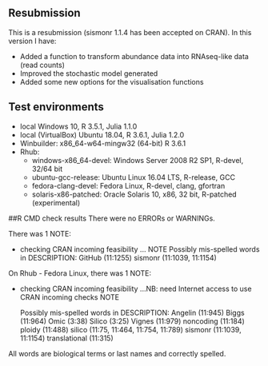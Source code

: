 ## Resubmission

This is a resubmission (sismonr 1.1.4 has been accepted on CRAN). In this version I have:

* Added a function to transform abundance data into RNAseq-like data (read counts)
* Improved the stochastic model generated
* Added some new options for the visualisation functions

## Test environments
- local Windows 10, R 3.5.1, Julia 1.1.0
- local (VirtualBox) Ubuntu 18.04, R 3.6.1, Julia 1.2.0
- Winbuilder: x86_64-w64-mingw32 (64-bit) R 3.6.1
- Rhub:
  - windows-x86_64-devel: Windows Server 2008 R2 SP1, R-devel, 32/64 bit
  - ubuntu-gcc-release: Ubuntu Linux 16.04 LTS, R-release, GCC 
  - fedora-clang-devel: Fedora Linux, R-devel, clang, gfortran
  - solaris-x86-patched: Oracle Solaris 10, x86, 32 bit, R-patched (experimental)

##R CMD check results
There were no ERRORs or WARNINGs.

There was 1 NOTE:

* checking CRAN incoming feasibility ... NOTE
  Possibly mis-spelled words in DESCRIPTION:
    GitHub (11:1255)
    sismonr (11:1039, 11:1154)

On Rhub - Fedora Linux, there was 1 NOTE:

* checking CRAN incoming feasibility ...NB: need Internet access to use CRAN incoming checks
   NOTE
   
  Possibly mis-spelled words in DESCRIPTION:
    Angelin (11:945)
    Biggs (11:964)
    Omic (3:38)
    Silico (3:25)
    Vignes (11:979)
    noncoding (11:184)
    ploidy (11:488)
    silico (11:75, 11:464, 11:754, 11:789)
    sismonr (11:1039, 11:1154)
    translational (11:315)
    
All words are biological terms or last names and correctly spelled.
